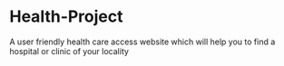 # Health-Project
A user friendly health care access website which will help you to find a hospital or clinic of your locality
